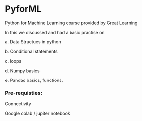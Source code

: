 # PyforML
Python for Machine Learning course provided by Great Learning

In this we discussed and had a basic practise on 

a. Data Structues in python

b. Conditional statements 

c. loops

d. Numpy basics

e. Pandas basics, functions.

### Pre-requisties:
Connectivity

Google colab / jupiter notebook




